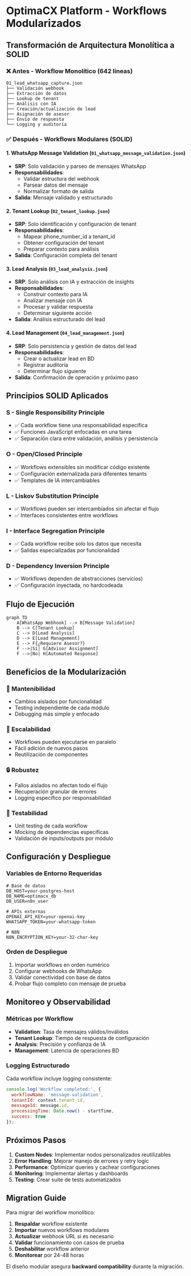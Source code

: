 # OptimaCX Platform - Workflows Modularizados

## Transformación de Arquitectura Monolítica a SOLID

### ❌ **Antes - Workflow Monolítico (642 líneas)**
```
01_lead_whatsapp_capture.json
├── Validación webhook
├── Extracción de datos  
├── Lookup de tenant
├── Análisis con IA
├── Creación/actualización de lead
├── Asignación de asesor
├── Envío de respuesta
└── Logging y auditoría
```

### ✅ **Después - Workflows Modulares (SOLID)**

#### **1. WhatsApp Message Validation** (`01_whatsapp_message_validation.json`)
- **SRP**: Solo validación y parseo de mensajes WhatsApp
- **Responsabilidades**: 
  - Validar estructura del webhook
  - Parsear datos del mensaje
  - Normalizar formato de salida
- **Salida**: Mensaje validado y estructurado

#### **2. Tenant Lookup** (`02_tenant_lookup.json`)
- **SRP**: Solo identificación y configuración de tenant
- **Responsabilidades**:
  - Mapear phone_number_id a tenant_id
  - Obtener configuración del tenant
  - Preparar contexto para análisis
- **Salida**: Configuración completa del tenant

#### **3. Lead Analysis** (`03_lead_analysis.json`)
- **SRP**: Solo análisis con IA y extracción de insights
- **Responsabilidades**:
  - Construir contexto para IA
  - Analizar mensaje con IA
  - Procesar y validar respuesta
  - Determinar siguiente acción
- **Salida**: Análisis estructurado del lead

#### **4. Lead Management** (`04_lead_management.json`)
- **SRP**: Solo persistencia y gestión de datos del lead
- **Responsabilidades**:
  - Crear o actualizar lead en BD
  - Registrar auditoría
  - Determinar flujo siguiente
- **Salida**: Confirmación de operación y próximo paso

## Principios SOLID Aplicados

### **S - Single Responsibility Principle**
- ✅ Cada workflow tiene una responsabilidad específica
- ✅ Funciones JavaScript enfocadas en una tarea
- ✅ Separación clara entre validación, análisis y persistencia

### **O - Open/Closed Principle**
- ✅ Workflows extensibles sin modificar código existente
- ✅ Configuración externalizada para diferentes tenants
- ✅ Templates de IA intercambiables

### **L - Liskov Substitution Principle**
- ✅ Workflows pueden ser intercambiados sin afectar el flujo
- ✅ Interfaces consistentes entre workflows

### **I - Interface Segregation Principle**
- ✅ Cada workflow recibe solo los datos que necesita
- ✅ Salidas especializadas por funcionalidad

### **D - Dependency Inversion Principle**
- ✅ Workflows dependen de abstracciones (servicios)
- ✅ Configuración inyectada, no hardcodeada

## Flujo de Ejecución

```mermaid
graph TD
    A[WhatsApp Webhook] --> B[Message Validation]
    B --> C[Tenant Lookup]
    C --> D[Lead Analysis]
    D --> E[Lead Management]
    E --> F{¿Requiere Asesor?}
    F -->|Sí| G[Advisor Assignment]
    F -->|No| H[Automated Response]
```

## Beneficios de la Modularización

### **🔧 Mantenibilidad**
- Cambios aislados por funcionalidad
- Testing independiente de cada módulo
- Debugging más simple y enfocado

### **🚀 Escalabilidad**
- Workflows pueden ejecutarse en paralelo
- Fácil adición de nuevos pasos
- Reutilización de componentes

### **🔒 Robustez**
- Fallos aislados no afectan todo el flujo
- Recuperación granular de errores
- Logging específico por responsabilidad

### **🧪 Testabilidad**
- Unit testing de cada workflow
- Mocking de dependencias específicas
- Validación de inputs/outputs por módulo

## Configuración y Despliegue

### **Variables de Entorno Requeridas**
```env
# Base de datos
DB_HOST=your-postgres-host
DB_NAME=optimacx_db
DB_USER=n8n_user

# APIs externas  
OPENAI_API_KEY=your-openai-key
WHATSAPP_TOKEN=your-whatsapp-token

# N8N
N8N_ENCRYPTION_KEY=your-32-char-key
```

### **Orden de Despliegue**
1. Importar workflows en orden numérico
2. Configurar webhooks de WhatsApp
3. Validar conectividad con base de datos
4. Probar flujo completo con mensaje de prueba

## Monitoreo y Observabilidad

### **Métricas por Workflow**
- **Validation**: Tasa de mensajes válidos/inválidos
- **Tenant Lookup**: Tiempo de respuesta de configuración
- **Analysis**: Precisión y confianza de IA
- **Management**: Latencia de operaciones BD

### **Logging Estructurado**
Cada workflow incluye logging consistente:
```javascript
console.log('Workflow completed:', {
  workflowName: 'message-validation',
  tenantId: context.tenant_id,
  messageId: message.id,
  processingTime: Date.now() - startTime,
  success: true
});
```

## Próximos Pasos

1. **Custom Nodes**: Implementar nodos personalizados reutilizables
2. **Error Handling**: Mejorar manejo de errores y retry logic
3. **Performance**: Optimizar queries y cachear configuraciones
4. **Monitoring**: Implementar alertas y dashboards
5. **Testing**: Crear suite de tests automatizados

## Migration Guide

Para migrar del workflow monolítico:

1. **Respaldar** workflow existente
2. **Importar** nuevos workflows modulares
3. **Actualizar** webhook URL si es necesario
4. **Validar** funcionamiento con casos de prueba
5. **Deshabilitar** workflow anterior
6. **Monitorear** por 24-48 horas

El diseño modular asegura **backward compatibility** durante la migración.